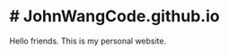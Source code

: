 <!doctype html>
<html>

<meta name="description" content="Personal website.  I want to get hired, so I want to show the guys(or girls) hiring what I can put together.">
<meta name="author" content="John Wang">
<meta name="keywords" content="John Wang, awesome, brilliant, humble except in keywords">
<body>
<h1># JohnWangCode.github.io</h1>
<p>Hello friends.  This is my personal website.</p>
</body>

</html>


